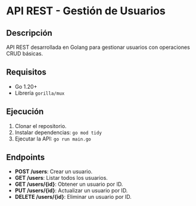 # API REST - Gestión de Usuarios

## Descripción
API REST desarrollada en Golang para gestionar usuarios con operaciones CRUD básicas.

## Requisitos
- Go 1.20+
- Librería `gorilla/mux`

## Ejecución
1. Clonar el repositorio.
2. Instalar dependencias: `go mod tidy`
3. Ejecutar la API: `go run main.go`

## Endpoints
- **POST /users**: Crear un usuario.
- **GET /users**: Listar todos los usuarios.
- **GET /users/{id}**: Obtener un usuario por ID.
- **PUT /users/{id}**: Actualizar un usuario por ID.
- **DELETE /users/{id}**: Eliminar un usuario por ID.
